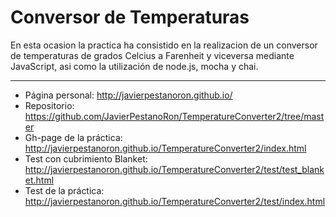 **Conversor de Temperaturas**
=======================

En esta ocasion la practica ha consistido en la realizacion de un conversor de temperaturas de grados Celcius a Farenheit y viceversa mediante JavaScript, asi como la utilización de node.js, mocha y chai.

----------
 
 - Página personal: http://javierpestanoron.github.io/
 - Repositorio: https://github.com/JavierPestanoRon/TemperatureConverter2/tree/master
 - Gh-page de la práctica: http://javierpestanoron.github.io/TemperatureConverter2/index.html
 - Test con cubrimiento Blanket: http://javierpestanoron.github.io/TemperatureConverter2/test/test_blanket.html
 - Test de la práctica: http://javierpestanoron.github.io/TemperatureConverter2/test/index.html

